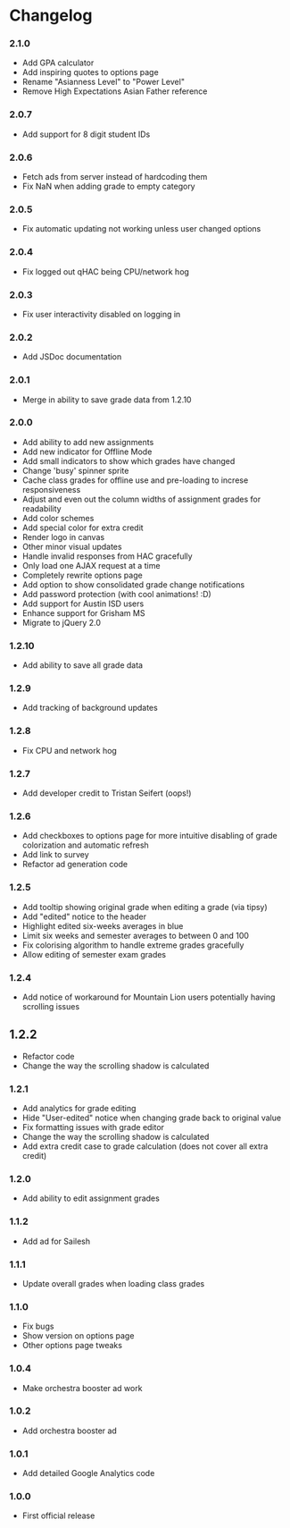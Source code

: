 # Changelog

### 2.1.0

* Add GPA calculator
* Add inspiring quotes to options page
* Rename "Asianness Level" to "Power Level"
* Remove High Expectations Asian Father reference

### 2.0.7

* Add support for 8 digit student IDs

### 2.0.6

* Fetch ads from server instead of hardcoding them
* Fix NaN when adding grade to empty category

### 2.0.5

* Fix automatic updating not working unless user changed options

### 2.0.4

* Fix logged out qHAC being CPU/network hog

### 2.0.3

* Fix user interactivity disabled on logging in

### 2.0.2

* Add JSDoc documentation

### 2.0.1

* Merge in ability to save grade data from 1.2.10

### 2.0.0

* Add ability to add new assignments
* Add new indicator for Offline Mode
* Add small indicators to show which grades have changed
* Change 'busy' spinner sprite
* Cache class grades for offline use and pre-loading to increse responsiveness
* Adjust and even out the column widths of assignment grades for readability
* Add color schemes
* Add special color for extra credit
* Render logo in canvas
* Other minor visual updates
* Handle invalid responses from HAC gracefully
* Only load one AJAX request at a time
* Completely rewrite options page
* Add option to show consolidated grade change notifications
* Add password protection (with cool animations! :D)
* Add support for Austin ISD users
* Enhance support for Grisham MS
* Migrate to jQuery 2.0

### 1.2.10

* Add ability to save all grade data

### 1.2.9

* Add tracking of background updates

### 1.2.8

* Fix CPU and network hog

### 1.2.7

* Add developer credit to Tristan Seifert (oops!)

### 1.2.6

* Add checkboxes to options page for more intuitive disabling of grade colorization and automatic refresh
* Add link to survey
* Refactor ad generation code

### 1.2.5

* Add tooltip showing original grade when editing a grade (via tipsy)
* Add "edited" notice to the header
* Highlight edited six-weeks averages in blue
* Limit six weeks and semester averages to between 0 and 100
* Fix colorising algorithm to handle extreme grades gracefully
* Allow editing of semester exam grades

### 1.2.4

* Add notice of workaround for Mountain Lion users potentially having scrolling issues

## 1.2.2

* Refactor code
* Change the way the scrolling shadow is calculated

### 1.2.1

* Add analytics for grade editing
* Hide "User-edited" notice when changing grade back to original value
* Fix formatting issues with grade editor
* Change the way the scrolling shadow is calculated
* Add extra credit case to grade calculation (does not cover all extra credit)

### 1.2.0

* Add ability to edit assignment grades

### 1.1.2

* Add ad for Sailesh

### 1.1.1

* Update overall grades when loading class grades

### 1.1.0

* Fix bugs
* Show version on options page
* Other options page tweaks

### 1.0.4

* Make orchestra booster ad work

### 1.0.2

* Add orchestra booster ad

### 1.0.1

* Add detailed Google Analytics code

### 1.0.0

* First official release